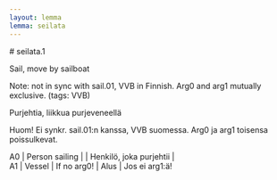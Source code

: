 ```yaml
---
layout: lemma
lemma: seilata
---
```


<div class="sense">
# <span class="sensename">seilata.1</span>

<span class="description">Sail, move by sailboat</span>

Note: not in sync with sail.01, VVB in Finnish. Arg0 and arg1 mutually exclusive. (tags: VVB)

<span class="description">Purjehtia, liikkua purjeveneellä</span>

Huom! Ei synkr. sail.01:n kanssa, VVB suomessa. Arg0 ja arg1 toisensa poissulkevat.

A0 | Person sailing |   | Henkilö, joka purjehtii |  
A1 | Vessel | If no arg0! | Alus | Jos ei arg1:ä!

</div>

